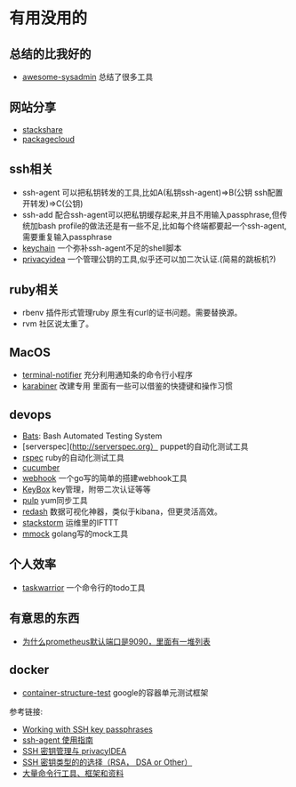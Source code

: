 # 有用没用的
## 总结的比我好的
* [awesome-sysadmin](https://github.com/kahun/awesome-sysadmin) 总结了很多工具
## 网站分享
* [stackshare](https://stackshare.io)
* [packagecloud](https://packagecloud.io)

## ssh相关
* ssh-agent 可以把私钥转发的工具,比如A(私钥ssh-agent)=>B(公钥 ssh配置开转发)=>C(公钥)
* ssh-add 配合ssh-agent可以把私钥缓存起来,并且不用输入passphrase,但传统加bash profile的做法还是有一些不足,比如每个终端都要起一个ssh-agent,需要重复输入passphrase
* [keychain](https://wiki.gentoo.org/wiki/Keychain) 一个弥补ssh-agent不足的shell脚本 
* [privacyidea](https://www.privacyidea.org) 一个管理公钥的工具,似乎还可以加二次认证.(简易的跳板机?)

## ruby相关
* rbenv 插件形式管理ruby 原生有curl的证书问题。需要替换源。
* rvm 社区说太重了。

## MacOS

* [terminal-notifier](https://github.com/julienXX/terminal-notifier) 充分利用通知条的命令行小程序
* [karabiner](https://pqrs.org/osx/karabiner/) 改建专用 里面有一些可以借鉴的快捷键和操作习惯

## devops
* [Bats](https://github.com/sstephenson/bats): Bash Automated Testing System
* [serverspec](http://serverspec.org） puppet的自动化测试工具
* [rspec](http://rspec.info) ruby的自动化测试工具
* [cucumber](https://cucumber.io)
* [webhook](https://github.com/adnanh/webhook) 一个go写的简单的搭建webhook工具
* [KeyBox](http://sshkeybox.com/index.html) key管理，附带二次认证等等
* [pulp](http://pulpproject.org/) yum同步工具
* [redash](https://redash.io) 数据可视化神器，类似于kibana，但更灵活高效。
* [stackstorm](https://stackstorm.com) 运维里的IFTTT
* [mmock](https://github.com/jmartin82/mmock) golang写的mock工具

## 个人效率
* [taskwarrior](https://taskwarrior.org) 一个命令行的todo工具

## 有意思的东西
* [为什么prometheus默认端口是9090，里面有一堆列表](https://github.com/prometheus/prometheus/wiki/Default-port-allocations)

## docker
* [container-structure-test](https://github.com/GoogleCloudPlatform/container-structure-test) google的容器单元测试框架

参考链接:
* [Working with SSH key passphrases](https://help.github.com/articles/working-with-ssh-key-passphrases/)
* [ssh-agent 使用指南](http://segmentfault.com/a/1190000002449006)
* [SSH 密钥管理与 privacyIDEA](https://websetnet.com/zh/ssh-key-management-with-privacyidea/)
* [SSH 密钥类型的的选择（RSA， DSA or Other）](http://blog.sina.com.cn/s/blog_6f31085901015agu.html)
* [大量命令行工具、框架和资料](https://toutiao.io/posts/4kh80/preview)

